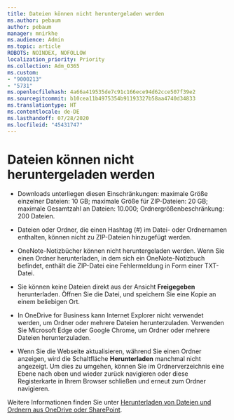 ```yaml
---
title: Dateien können nicht heruntergeladen werden
ms.author: pebaum
author: pebaum
manager: mnirkhe
ms.audience: Admin
ms.topic: article
ROBOTS: NOINDEX, NOFOLLOW
localization_priority: Priority
ms.collection: Adm_O365
ms.custom:
- "9000213"
- "5731"
ms.openlocfilehash: 4a66a419535de7c91c166ece94d62cce507f39e2
ms.sourcegitcommit: b10cea11b4975354b91193327b58aa4740d34833
ms.translationtype: HT
ms.contentlocale: de-DE
ms.lasthandoff: 07/28/2020
ms.locfileid: "45431747"
---
```

# <a name="unable-to-download-files"></a>Dateien können nicht heruntergeladen werden

- Downloads unterliegen diesen Einschränkungen: maximale Größe einzelner Dateien: 10 GB; maximale Größe für ZIP-Dateien: 20 GB; maximale Gesamtzahl an Dateien: 10.000; Ordnergrößenbeschränkung: 200 Dateien.
- Dateien oder Ordner, die einen Hashtag (#) im Datei- oder Ordnernamen enthalten, können nicht zu ZIP-Dateien hinzugefügt werden.  
    
- OneNote-Notizbücher können nicht heruntergeladen werden. Wenn Sie einen Ordner herunterladen, in dem sich ein OneNote-Notizbuch befindet, enthält die ZIP-Datei eine Fehlermeldung in Form einer TXT-Datei.  
    
- Sie können keine Dateien direkt aus der Ansicht **Freigegeben** herunterladen. Öffnen Sie die Datei, und speichern Sie eine Kopie an einem beliebigen Ort.  
    
- In OneDrive for Business kann Internet Explorer nicht verwendet werden, um Ordner oder mehrere Dateien herunterzuladen. Verwenden Sie Microsoft Edge oder Google Chrome, um Ordner oder mehrere Dateien herunterzuladen.  
    
- Wenn Sie die Webseite aktualisieren, während Sie einen Ordner anzeigen, wird die Schaltfläche **Herunterladen** manchmal nicht angezeigt. Um dies zu umgehen, können Sie im Ordnerverzeichnis eine Ebene nach oben und wieder zurück navigieren oder diese Registerkarte in Ihrem Browser schließen und erneut zum Ordner navigieren.  
    
Weitere Informationen finden Sie unter [Herunterladen von Dateien und Ordnern aus OneDrive oder SharePoint](https://support.office.com/article/download-files-and-folders-from-onedrive-or-sharepoint-5c7397b7-19c7-4893-84fe-d02e8fa5df05).
